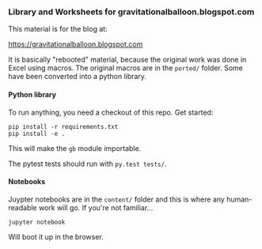 ### Library and Worksheets for gravitationalballoon.blogspot.com

This material is for the blog at:

https://gravitationalballoon.blogspot.com

It is basically "rebooted" material, because the original work was done in
Excel using macros. The original macros are in the `ported/` folder.
Some have been converted into a python library.

#### Python library

To run anything, you need a checkout of this repo. Get started:

```
pip install -r requirements.txt
pip install -e .
```

This will make the `gb` module importable.

The pytest tests should run with `py.test tests/`.

#### Notebooks

Juypter notebooks are in the `content/` folder and this is where any
human-readable work will go. If you're not familiar...

```
jupyter notebook
```

Will boot it up in the browser.
